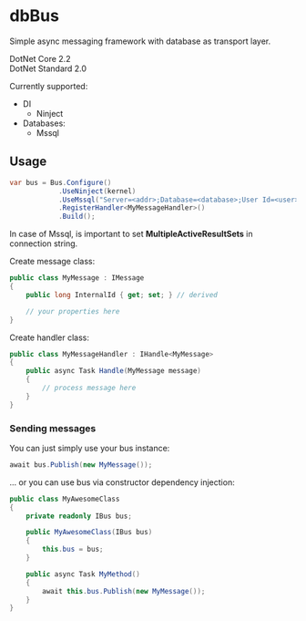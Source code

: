 # dbBus

Simple async messaging framework with database as transport layer.

DotNet Core 2.2  
DotNet Standard 2.0


Currently supported:
* DI
  - Ninject
* Databases: 
  - Mssql

## Usage
``` C#
var bus = Bus.Configure()
            .UseNinject(kernel)
            .UseMssql("Server=<addr>;Database=<database>;User Id=<user>;Password=<password>;MultipleActiveResultSets=true;"))
            .RegisterHandler<MyMessageHandler>()
            .Build();
```
In case of Mssql, is important to set **MultipleActiveResultSets** in connection string.

Create message class:
``` C#
public class MyMessage : IMessage
{
    public long InternalId { get; set; } // derived

    // your properties here
}
``` 
Create handler class:
``` C#
public class MyMessageHandler : IHandle<MyMessage>
{
    public async Task Handle(MyMessage message)
    {
        // process message here
    }
}
```

### Sending messages
You can just simply use your bus instance:
``` C#
await bus.Publish(new MyMessage());
```
... or you can use bus via constructor dependency injection:

``` C#
public class MyAwesomeClass
{
    private readonly IBus bus;

    public MyAwesomeClass(IBus bus)
    {
        this.bus = bus;
    }

    public async Task MyMethod()
    {
        await this.bus.Publish(new MyMessage());
    }
}
```
